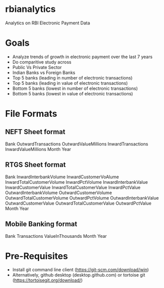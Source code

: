# rbianalytics
Analytics on RBI Electronic Payment Data

# Goals
* Analyze trends of growth in electronic payment over the last 7 years
* Do comparitive study across 
 * Public Vs Private Sector
 * Indian Banks vs Foreign Banks
 * Top 5 banks (leading in number of electronic transactions)
 * Top 5 banks (leading in value of electronic transactions)
 * Bottom 5 banks (lowest in number of electronic transactions)
 * Bottom 5 banks (lowest in value of electronic transactions)

# File Formats 
## NEFT Sheet format
Bank	OutwardTransactions	OutwardValueMillions	InwardTransactions	InwardValueMillions	Month	Year

## RTGS Sheet format
Bank	InwardInterbankVolume	InwardCustomerVoAlume	InwardTotalCustomerVolume	InwardPctVolume	InwardInterbankValue	InwardCustomerValue	InwardTotalCustomerValue	InwardPctValue	OutwardInterbankVolume	OutwardCustomerVolume	OutwardTotalCustomerVolume	OutwardPctVolume	OutwardInterbankValue	OutwardCustomerValue	OutwardTotalCustomerValue	OutwardPctValue	Month	Year

## Mobile Banking format
Bank	Transactions	ValueInThousands	Month	Year


# Pre-Requisites
* Install git command line client (https://git-scm.com/download/win) 
* Alternatively, github desktop (desktop.github.com) or tortoise git (https://tortoisegit.org/download/)
